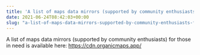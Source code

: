 ```yaml
---
title: 'A list of maps data mirrors (supported by community enthusiasts) for those in need is available here'
date: 2021-06-24T08:42:03+00:00
slug: "a-list-of-maps-data-mirrors-supported-by-community-enthusiasts-for-those-in-need-is-available-here"
---
```


A list of maps data mirrors (supported by community enthusiasts) for those in need is available here: <https://cdn.organicmaps.app/>
